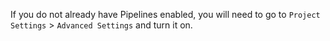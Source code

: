 If you do not already have Pipelines enabled, you will need to go to `Project Settings` > `Advanced Settings` and turn it on.
